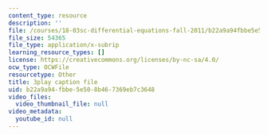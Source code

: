 ```yaml
---
content_type: resource
description: ''
file: /courses/18-03sc-differential-equations-fall-2011/b22a9a94fbbe5e508b467369eb7c3648_MCrDzhpu3-s.vtt
file_size: 54365
file_type: application/x-subrip
learning_resource_types: []
license: https://creativecommons.org/licenses/by-nc-sa/4.0/
ocw_type: OCWFile
resourcetype: Other
title: 3play caption file
uid: b22a9a94-fbbe-5e50-8b46-7369eb7c3648
video_files:
  video_thumbnail_file: null
video_metadata:
  youtube_id: null
---
```

